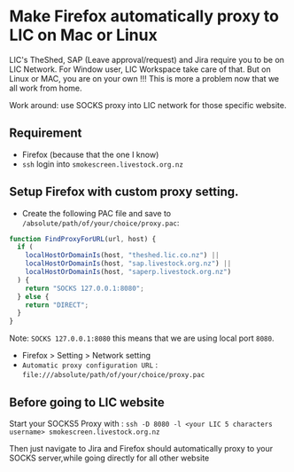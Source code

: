 # Make Firefox automatically proxy to LIC on Mac or Linux

LIC's TheShed, SAP (Leave approval/request) and Jira require you to be on LIC Network. For Window user, LIC Workspace take care of that. But on Linux or MAC, you are on your own !!! This is more a problem now that we all work from home.

Work around: use SOCKS proxy into LIC network for those specific website.

## Requirement
* Firefox (because that the one I know)
* `ssh` login into `smokescreen.livestock.org.nz` 

## Setup Firefox with custom proxy setting.
* Create the following PAC file and save to `/absolute/path/of/your/choice/proxy.pac`:
```javascript
function FindProxyForURL(url, host) {
  if (    
    localHostOrDomainIs(host, "theshed.lic.co.nz") ||
    localHostOrDomainIs(host, "sap.livestock.org.nz") ||
    localHostOrDomainIs(host, "saperp.livestock.org.nz")
  ) {
    return "SOCKS 127.0.0.1:8080";
  } else {
    return "DIRECT";
  }
}
```
Note: `SOCKS 127.0.0.1:8080` this means that we are using local port `8080`.

* Firefox > Setting > Network setting 
* `Automatic proxy configuration URL` : `file:///absolute/path/of/your/choice/proxy.pac`

## Before going to LIC website 
Start your SOCKS5 Proxy with :
`ssh -D 8080 -l <your LIC 5 characters username> smokescreen.livestock.org.nz`

Then just navigate to Jira and Firefox should automatically proxy to your SOCKS server,while going directly for all other website

